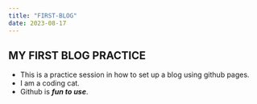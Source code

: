 ```yaml
---
title: "FIRST-BLOG"
date: 2023-08-17
---
```


## **MY FIRST BLOG PRACTICE**

* This is a practice session in how to set up a blog using github pages.
* I am a coding cat.
* Github is **_fun to use_**.
